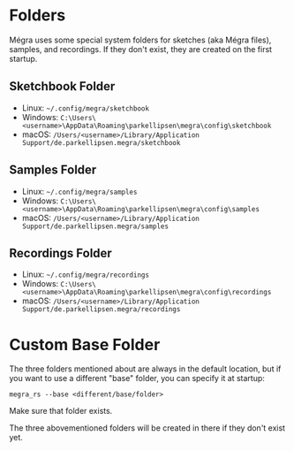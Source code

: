 # Folders

Mégra uses some special system folders for sketches (aka Mégra files), samples, and recordings. If they don't exist, they are created on the first startup.

## Sketchbook Folder

* Linux: `~/.config/megra/sketchbook`
* Windows: `C:\Users\<username>\AppData\Roaming\parkellipsen\megra\config\sketchbook`
* macOS: `/Users/<username>/Library/Application Support/de.parkellipsen.megra/sketchbook`

## Samples Folder

* Linux: `~/.config/megra/samples`
* Windows: `C:\Users\<username>\AppData\Roaming\parkellipsen\megra\config\samples`
* macOS: `/Users/<username>/Library/Application Support/de.parkellipsen.megra/samples`

## Recordings Folder

* Linux: `~/.config/megra/recordings`
* Windows: `C:\Users\<username>\AppData\Roaming\parkellipsen\megra\config\recordings`
* macOS: `/Users/<username>/Library/Application Support/de.parkellipsen.megra/recordings`

# Custom Base Folder

The three folders mentioned about are always in the default location, but if you want to use a different "base" folder, you can specify it at startup:

```
megra_rs --base <different/base/folder>
```

Make sure that folder exists.

The three abovementioned folders will be created in there if they don't exist yet.
